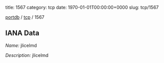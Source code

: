 title: 1567
category: tcp
date: 1970-01-01T00:00:00+0000
slug: tcp/1567

[portdb](/) / [tcp](/category/tcp.html) / 1567


## IANA Data

_Name:_ jlicelmd

_Description:_ jlicelmd

